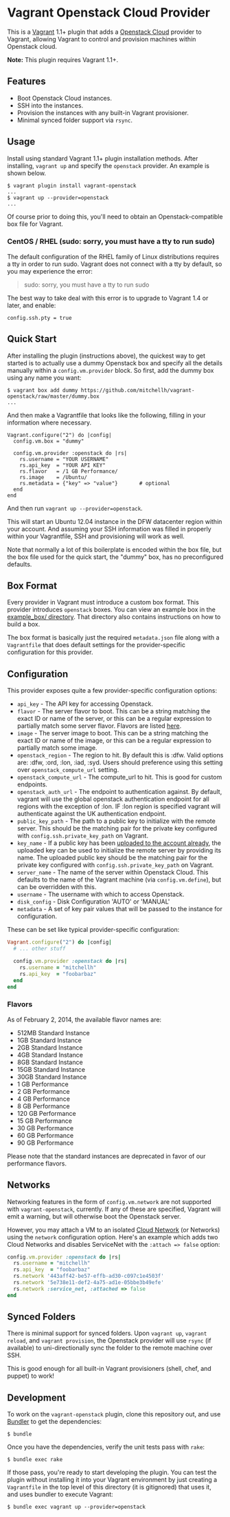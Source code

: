 # Vagrant Openstack Cloud Provider

This is a [Vagrant](http://www.vagrantup.com) 1.1+ plugin that adds a
[Openstack Cloud](http://www.openstack.com/cloud) provider to Vagrant,
allowing Vagrant to control and provision machines within Openstack
cloud.

**Note:** This plugin requires Vagrant 1.1+.

## Features

* Boot Openstack Cloud instances.
* SSH into the instances.
* Provision the instances with any built-in Vagrant provisioner.
* Minimal synced folder support via `rsync`.

## Usage

Install using standard Vagrant 1.1+ plugin installation methods. After
installing, `vagrant up` and specify the `openstack` provider. An example is
shown below.

```
$ vagrant plugin install vagrant-openstack
...
$ vagrant up --provider=openstack
...
```

Of course prior to doing this, you'll need to obtain an Openstack-compatible
box file for Vagrant.

### CentOS / RHEL (sudo: sorry, you must have a tty to run sudo)

The default configuration of the RHEL family of Linux distributions requires a tty in order to run sudo.  Vagrant does not connect with a tty by default, so you may experience the error:
> sudo: sorry, you must have a tty to run sudo

The best way to take deal with this error is to upgrade to Vagrant 1.4 or later, and enable:
```
config.ssh.pty = true
```

## Quick Start

After installing the plugin (instructions above), the quickest way to get
started is to actually use a dummy Openstack box and specify all the details
manually within a `config.vm.provider` block. So first, add the dummy
box using any name you want:

```
$ vagrant box add dummy https://github.com/mitchellh/vagrant-openstack/raw/master/dummy.box
...
```

And then make a Vagrantfile that looks like the following, filling in
your information where necessary.

```
Vagrant.configure("2") do |config|
  config.vm.box = "dummy"

  config.vm.provider :openstack do |rs|
    rs.username = "YOUR USERNAME"
    rs.api_key  = "YOUR API KEY"
    rs.flavor   = /1 GB Performance/
    rs.image    = /Ubuntu/
    rs.metadata = {"key" => "value"}       # optional
  end
end
```

And then run `vagrant up --provider=openstack`.

This will start an Ubuntu 12.04 instance in the DFW datacenter region within
your account. And assuming your SSH information was filled in properly
within your Vagrantfile, SSH and provisioning will work as well.

Note that normally a lot of this boilerplate is encoded within the box
file, but the box file used for the quick start, the "dummy" box, has
no preconfigured defaults.

## Box Format

Every provider in Vagrant must introduce a custom box format. This
provider introduces `openstack` boxes. You can view an example box in
the [example_box/ directory](https://github.com/mitchellh/vagrant-openstack/tree/master/example_box).
That directory also contains instructions on how to build a box.

The box format is basically just the required `metadata.json` file
along with a `Vagrantfile` that does default settings for the
provider-specific configuration for this provider.

## Configuration

This provider exposes quite a few provider-specific configuration options:

* `api_key` - The API key for accessing Openstack.
* `flavor` - The server flavor to boot. This can be a string matching
  the exact ID or name of the server, or this can be a regular expression
  to partially match some server flavor. Flavors are listed [here](#flavors).
* `image` - The server image to boot. This can be a string matching the
  exact ID or name of the image, or this can be a regular expression to
  partially match some image.
* `openstack_region` - The region to hit. By default this is :dfw. Valid options are: 
:dfw, :ord, :lon, :iad, :syd.  Users should preference using this setting over `openstack_compute_url` setting.
* `openstack_compute_url` - The compute_url to hit. This is good for custom endpoints. 
* `openstack_auth_url` - The endpoint to authentication against. By default, vagrant will use the global
openstack authentication endpoint for all regions with the exception of :lon. IF :lon region is specified
vagrant will authenticate against the UK authentication endpoint.
* `public_key_path` - The path to a public key to initialize with the remote
  server. This should be the matching pair for the private key configured
  with `config.ssh.private_key_path` on Vagrant.
* `key_name` - If a public key has been [uploaded to the account already](http://docs.openstack.com/servers/api/v2/cs-devguide/content/ServersKeyPairs-d1e2545.html), the uploaded key can be used to initialize the remote server by providing its name.  The uploaded public key should be the matching pair for the private key configured
  with `config.ssh.private_key_path` on Vagrant.
* `server_name` - The name of the server within Openstack Cloud. This
  defaults to the name of the Vagrant machine (via `config.vm.define`), but
  can be overridden with this.
* `username` - The username with which to access Openstack.
* `disk_config` - Disk Configuration  'AUTO' or 'MANUAL'
* `metadata` - A set of key pair values that will be passed to the instance
  for configuration.

These can be set like typical provider-specific configuration:

```ruby
Vagrant.configure("2") do |config|
  # ... other stuff

  config.vm.provider :openstack do |rs|
    rs.username = "mitchellh"
    rs.api_key  = "foobarbaz"
  end
end
```

### Flavors

As of February 2, 2014, the available flavor names are:

* 512MB Standard Instance
* 1GB Standard Instance
* 2GB Standard Instance
* 4GB Standard Instance
* 8GB Standard Instance
* 15GB Standard Instance
* 30GB Standard Instance
* 1 GB Performance
* 2 GB Performance
* 4 GB Performance
* 8 GB Performance
* 120 GB Performance
* 15 GB Performance
* 30 GB Performance
* 60 GB Performance
* 90 GB Performance

Please note that the standard instances are deprecated in favor of our performance flavors.

## Networks

Networking features in the form of `config.vm.network` are not
supported with `vagrant-openstack`, currently. If any of these are
specified, Vagrant will emit a warning, but will otherwise boot
the Openstack server.

However, you may attach a VM to an isolated [Cloud Network](http://www.openstack.com/knowledge_center/article/getting-started-with-cloud-networks) (or Networks) using the `network` configuration option. Here's an example which adds two Cloud Networks and disables ServiceNet with the `:attach => false` option:

```ruby
config.vm.provider :openstack do |rs|
  rs.username = "mitchellh"
  rs.api_key  = "foobarbaz"
  rs.network '443aff42-be57-effb-ad30-c097c1e4503f'
  rs.network '5e738e11-def2-4a75-ad1e-05bbe3b49efe'
  rs.network :service_net, :attached => false
end
```

## Synced Folders

There is minimal support for synced folders. Upon `vagrant up`,
`vagrant reload`, and `vagrant provision`, the Openstack provider will use
`rsync` (if available) to uni-directionally sync the folder to
the remote machine over SSH.

This is good enough for all built-in Vagrant provisioners (shell,
chef, and puppet) to work!

## Development

To work on the `vagrant-openstack` plugin, clone this repository out, and use
[Bundler](http://gembundler.com) to get the dependencies:

```
$ bundle
```

Once you have the dependencies, verify the unit tests pass with `rake`:

```
$ bundle exec rake
```

If those pass, you're ready to start developing the plugin. You can test
the plugin without installing it into your Vagrant environment by just
creating a `Vagrantfile` in the top level of this directory (it is gitignored)
that uses it, and uses bundler to execute Vagrant:

```
$ bundle exec vagrant up --provider=openstack
```
